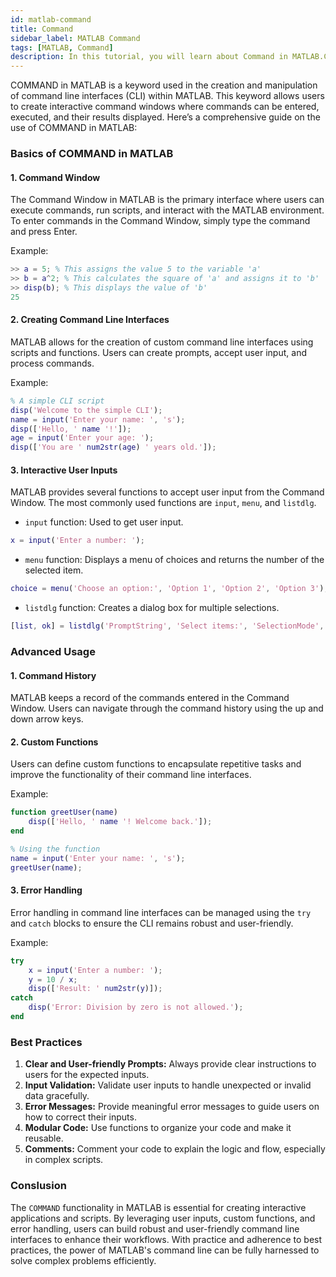 ```yaml
---
id: matlab-command
title: Command
sidebar_label: MATLAB Command
tags: [MATLAB, Command]
description: In this tutorial, you will learn about Command in MATLAB.COMMAND in MATLAB is a keyword used in the creation and manipulation of command line interfaces (CLI) within MATLAB. 
---
```


COMMAND in MATLAB is a keyword used in the creation and manipulation of command line interfaces (CLI) within MATLAB. This keyword allows users to create interactive command windows where commands can be entered, executed, and their results displayed. Here’s a comprehensive guide on the use of COMMAND in MATLAB:

### Basics of COMMAND in MATLAB

#### 1. Command Window

The Command Window in MATLAB is the primary interface where users can execute commands, run scripts, and interact with the MATLAB environment. To enter commands in the Command Window, simply type the command and press Enter.

Example:
```matlab
>> a = 5; % This assigns the value 5 to the variable 'a'
>> b = a^2; % This calculates the square of 'a' and assigns it to 'b'
>> disp(b); % This displays the value of 'b'
25
```

#### 2. Creating Command Line Interfaces

MATLAB allows for the creation of custom command line interfaces using scripts and functions. Users can create prompts, accept user input, and process commands.

Example:
```matlab
% A simple CLI script
disp('Welcome to the simple CLI');
name = input('Enter your name: ', 's');
disp(['Hello, ' name '!']);
age = input('Enter your age: ');
disp(['You are ' num2str(age) ' years old.']);
```

#### 3. Interactive User Inputs

MATLAB provides several functions to accept user input from the Command Window. The most commonly used functions are `input`, `menu`, and `listdlg`.

- `input` function: Used to get user input.
```matlab
x = input('Enter a number: ');
```

- `menu` function: Displays a menu of choices and returns the number of the selected item.
```matlab
choice = menu('Choose an option:', 'Option 1', 'Option 2', 'Option 3');
```

- `listdlg` function: Creates a dialog box for multiple selections.
```matlab
[list, ok] = listdlg('PromptString', 'Select items:', 'SelectionMode', 'multiple', 'ListString', {'Item 1', 'Item 2', 'Item 3'});
```

### Advanced Usage

#### 1. Command History

MATLAB keeps a record of the commands entered in the Command Window. Users can navigate through the command history using the up and down arrow keys.

#### 2. Custom Functions

Users can define custom functions to encapsulate repetitive tasks and improve the functionality of their command line interfaces.

Example:
```matlab
function greetUser(name)
    disp(['Hello, ' name '! Welcome back.']);
end

% Using the function
name = input('Enter your name: ', 's');
greetUser(name);
```

#### 3. Error Handling

Error handling in command line interfaces can be managed using the `try` and `catch` blocks to ensure the CLI remains robust and user-friendly.

Example:
```matlab
try
    x = input('Enter a number: ');
    y = 10 / x;
    disp(['Result: ' num2str(y)]);
catch
    disp('Error: Division by zero is not allowed.');
end
```

### Best Practices

1. **Clear and User-friendly Prompts:** Always provide clear instructions to users for the expected inputs.
2. **Input Validation:** Validate user inputs to handle unexpected or invalid data gracefully.
3. **Error Messages:** Provide meaningful error messages to guide users on how to correct their inputs.
4. **Modular Code:** Use functions to organize your code and make it reusable.
5. **Comments:** Comment your code to explain the logic and flow, especially in complex scripts.

### Conslusion

The `COMMAND` functionality in MATLAB is essential for creating interactive applications and scripts. By leveraging user inputs, custom functions, and error handling, users can build robust and user-friendly command line interfaces to enhance their workflows. With practice and adherence to best practices, the power of MATLAB's command line can be fully harnessed to solve complex problems efficiently.
